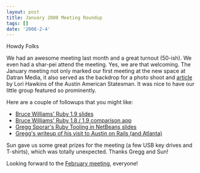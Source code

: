 ```yaml
---
layout: post
title: January 2008 Meeting Roundup
tags: []
date: '2008-2-4'
---
```

Howdy Folks

We had an awesome meeting last month and a great turnout (50-ish). We even had a shar-pei attend the meeting. Yes, we are that welcoming. The January meeting not only marked our first meeting at the new space at Datran Media, it also served as the backdrop for a photo shoot and [article](http://www.statesman.com/business/content/business/stories/technology/01/28/0128ruby.html) by Lori Hawkins of the Austin American Statesman. It was nice to have our little group featured so prominently.

Here are a couple of followups that you might like:

- [Bruce Williams' Ruby 1.9 slides](http://codefluency.com/articles/2008/02/04/ruby-19-presentation/Ruby1.9.pdf)
- [Bruce Williams' Ruby 1.8 / 1.9 comparison app](http://codefluency.com/articles/2008/02/06/ruby-1-9-comparison-app)
- [Gregg Sporar's Ruby Tooling in NetBeans slides](https://github.com/austinonrails/Meetings/blob/master/2008/RubyToolingInNetBeans.pdf)
- [Gregg's writeup of his visit to Austin on Rails (and Atlanta)](http://weblogs.java.net/blog/gsporar/archive/2008/01/more_ruby_tuesd.html)

Sun gave us some great prizes for the meeting (a few USB key drives and T-shirts), which was totally unexpected. Thanks Gregg and Sun!

Looking forward to the [February meeting](/2008/02/04/meeting_tuesday_february_12th_7pm.html), everyone!

